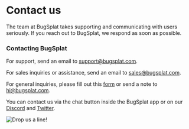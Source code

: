 # Contact us

The team at BugSplat takes supporting and communicating with users seriously. If you reach out to BugSplat, we respond as soon as possible.

### Contacting BugSplat

For support, send an email to [support@bugsplat.com](mailto:support@bugsplat.com).

For sales inquiries or assistance, send an email to [sales@bugsplat.com](mailto:sales@bugsplat.com).

For general inquiries, please fill out this [form](https://bugsplat.typeform.com/to/lc3xOK) or send a note to [hi@bugsplat.com](mailto:hi@bugsplat.com).

You can contact us via the chat button inside the BugSplat app or on our [Discord](https://discord.gg/K4KjjRV5ve) and [Twitter](https://twitter.com/bugsplatco?lang=en).



![Drop us a line!](../.gitbook/assets/bugsplat3.jpg)



